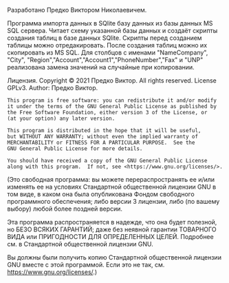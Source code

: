 Разработано Предко Виктором Николаевичем.

Программа импорта данных в SQlite базу данных из базы данных MS SQL сервера.
Читает схему указанной базы данных и создаёт скрипты создания таблиц в базе данных SQlite.
Скрипты перед созданием таблицы можно отредакировать.
После создания таблиц можно их скопировать из MS SQL.
Для столбцов с именами "NameCompany", "City", "Region","Account","Account1","PhoneNumber","Fax" и "UNP"
реализована замена значений на случайные при копировании.

Лицензия.
Copyright © 2021 Предко Виктор. All rights reserved.
License GPLv3.
Author: Предко Виктор.

    This program is free software: you can redistribute it and/or modify
    it under the terms of the GNU General Public License as published by
    the Free Software Foundation, either version 3 of the License, or
    (at your option) any later version.

    This program is distributed in the hope that it will be useful,
    but WITHOUT ANY WARRANTY; without even the implied warranty of
    MERCHANTABILITY or FITNESS FOR A PARTICULAR PURPOSE.  See the
    GNU General Public License for more details.

    You should have received a copy of the GNU General Public License
    along with this program.  If not, see <https://www.gnu.org/licenses/>.

  (Это свободная программа: вы можете перераспространять ее и/или изменять
   ее на условиях Стандартной общественной лицензии GNU в том виде, в каком
   она была опубликована Фондом свободного программного обеспечения; либо
   версии 3 лицензии, либо (по вашему выбору) любой более поздней версии.

   Эта программа распространяется в надежде, что она будет полезной,
   но БЕЗО ВСЯКИХ ГАРАНТИЙ; даже без неявной гарантии ТОВАРНОГО ВИДА
   или ПРИГОДНОСТИ ДЛЯ ОПРЕДЕЛЕННЫХ ЦЕЛЕЙ. Подробнее см. в Стандартной
   общественной лицензии GNU.

   Вы должны были получить копию Стандартной общественной лицензии GNU
   вместе с этой программой. Если это не так, см.
   <https://www.gnu.org/licenses/>.)

